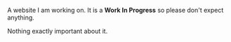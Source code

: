 A website I am working on.
It is a **Work In Progress** so please don't expect anything.

Nothing exactly important about it.
